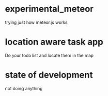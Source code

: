 # experimental_meteor
trying just how meteor.js works

# location aware task app
Do your todo list and locate them in the map

# state of development
not doing anything
